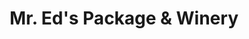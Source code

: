 ---
title: "Mr. Ed's Package & Winery"
url: /donalsonville/mr-eds-package-and-winery/
shop: alcohol
---